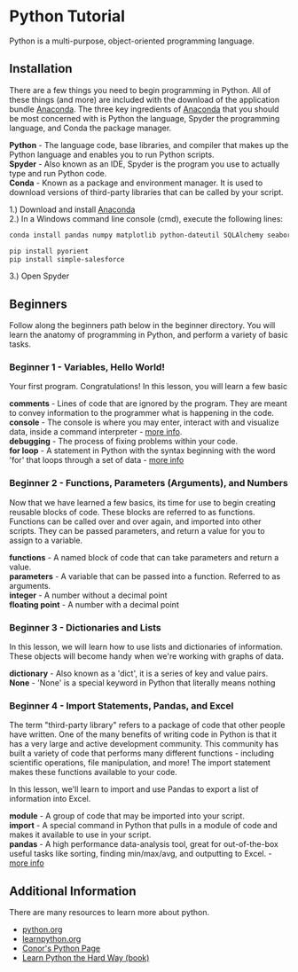 # Python Tutorial
Python is a multi-purpose, object-oriented programming language.

## Installation
There are a few things you need to begin programming in Python. All of these things (and more) are included with the download of the application bundle [Anaconda](https://www.continuum.io/downloads). The three key ingredients of [Anaconda](https://www.continuum.io/downloads) that you should be most concerned with is Python the language, Spyder the programming language, and Conda the package manager.

**Python** - The language code, base libraries, and compiler that makes up the Python language and enables you to run Python scripts.  
**Spyder** - Also known as an IDE, Spyder is the program you use to actually type and run Python code.  
**Conda** - Known as a package and environment manager.  It is used to download versions of third-party libraries that can be called by your script.  

1.) Download and install [Anaconda](https://www.continuum.io/downloads)  
2.) In a Windows command line console (cmd), execute the following lines:
```sh
conda install pandas numpy matplotlib python-dateutil SQLAlchemy seaborn pymysql openpyxl numexpr six xlrd quandl

pip install pyorient
pip install simple-salesforce
```

3.) Open Spyder


## Beginners
Follow along the beginners path below in the beginner directory.  You will learn the anatomy of programming in Python, and perform a variety of basic tasks.

### Beginner 1 - Variables, Hello World!
Your first program. Congratulations!  In this lesson, you will learn a few basic

**comments** - Lines of code that are ignored by the program.  They are meant to convey information to the programmer what is happening in the code.  
**console** - The console is where you may enter, interact with and visualize data, inside a command interpreter - [more info](https://pythonhosted.org/spyder/console.html).  
**debugging** - The process of fixing problems within your code.  
**for loop** - A statement in Python with the syntax beginning with the word 'for' that loops through a set of data - [more info](https://www.learnpython.org/en/Loops)


### Beginner 2 - Functions, Parameters (Arguments), and Numbers
Now that we have learned a few basics, its time for use to begin creating reusable blocks of code.  These blocks are referred to as functions.  Functions can be called over and over again, and imported into other scripts.  They can be passed parameters, and return a value for you to assign to a variable.

**functions** - A named block of code that can take parameters and return a value.  
**parameters** - A variable that can be passed into a function.  Referred to as arguments.  
**integer** - A number without a decimal point  
**floating point** - A number with a decimal point


### Beginner 3 - Dictionaries and Lists
In this lesson, we will learn how to use lists and dictionaries of information.  These objects will become handy when we're working with graphs of data.

**dictionary** - Also known as a 'dict', it is a series of key and value pairs.  
**None** - 'None' is a special keyword in Python that literally means nothing

### Beginner 4 - Import Statements, Pandas, and Excel
The term "third-party library" refers to a package of code that other people have written.  One of the many benefits of writing code in Python is that it has a very large and active development community. This community has built a variety of code that performs many different functions - including scientific operations, file manipulation, and more! The import statement makes these functions available to your code.

In this lesson, we'll learn to import and use Pandas to export a list of information into Excel.

**module** - A group of code that may be imported into your script.  
**import** - A special command in Python that pulls in a module of code and makes it available to use in your script.  
**pandas** - A high performance data-analysis tool, great for out-of-the-box useful tasks like sorting, finding min/max/avg, and outputting to Excel. - [more info](http://pandas.pydata.org/)

## Additional Information
There are many resources to learn more about python.
* [python.org](http://www.python.org)
* [learnpython.org](http://www.learnpython.org)
* [Conor's Python Page](http://confluence.energyscorecards.com/display/AM/Python)
* [Learn Python the Hard Way (book)](https://www.learnpythonthehardway.org/book/)
